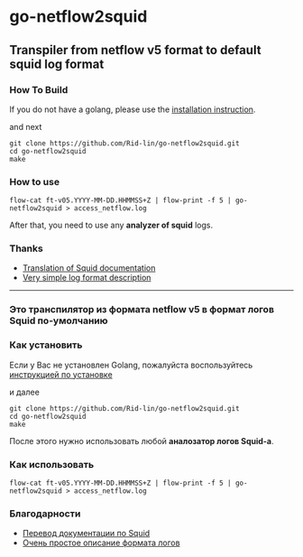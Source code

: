 # go-netflow2squid

## Transpiler from netflow v5 format to default squid log format

### How To Build

If you do not have a golang, please use the [installation instruction](https://golang.org/doc/install).

and next

    git clone https://github.com/Rid-lin/go-netflow2squid.git
    cd go-netflow2squid
    make

### How to use

    flow-cat ft-v05.YYYY-MM-DD.HHMMSS+Z | flow-print -f 5 | go-netflow2squid > access_netflow.log

After that, you need to use any **analyzer of squid** logs.

### Thanks

- [Translation of Squid documentation](http://break-people.ru)
- [Very simple log format description](https://wiki.enchtex.info/doc/squidlogformat)

-------------------------------------------------

### Это транспилятор из формата netflow v5 в формат логов Squid по-умолчанию

### Как установить

Если у Вас не установлен Golang, пожалуйста воспользуйтесь [инструкцией по установке](https://golang.org/doc/install)

и далее

    git clone https://github.com/Rid-lin/go-netflow2squid.git
    cd go-netflow2squid
    make

После этого нужно использовать любой **аналозатор логов Squid-а**.

### Как использовать

    flow-cat ft-v05.YYYY-MM-DD.HHMMSS+Z | flow-print -f 5 | go-netflow2squid > access_netflow.log

### Благодарности

- [Перевод документации по Squid](http://break-people.ru/)
- [Очень простое описание формата логов](https://wiki.enchtex.info/doc/squidlogformat)
